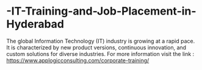 # -IT-Training-and-Job-Placement-in-Hyderabad
The global Information Technology (IT) industry is growing at a rapid pace. It is characterized by new product versions, continuous innovation, and custom solutions for diverse industries.  For more information visit the link : https://www.applogicconsulting.com/corporate-training/
